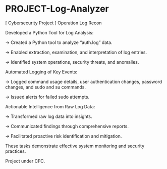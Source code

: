 # PROJECT-Log-Analyzer

[ Cybersecurity Project ]
Operation Log Recon

Developed a Python Tool for Log Analysis:

  ->  Created a Python tool to analyze “auth.log” data.
  
  ->  Enabled extraction, examination, and interpretation of log entries.
  
  -> Identified system operations, security threats, and anomalies.

Automated Logging of Key Events:

  ->  Logged command usage details, user authentication changes, password changes, and sudo and su commands.
  
  ->  Issued alerts for failed sudo attempts.

Actionable Intelligence from Raw Log Data:

  ->  Transformed raw log data into insights.
  
  ->  Communicated findings through comprehensive reports.
  
  ->  Facilitated proactive risk identification and mitigation.

  
These tasks demonstrate effective system monitoring and security practices.

Project under CFC.
